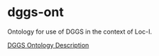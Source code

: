 # dggs-ont
Ontology for use of DGGS in the context of Loc-I. 

[DGGS Ontology Description](dggs.md)
